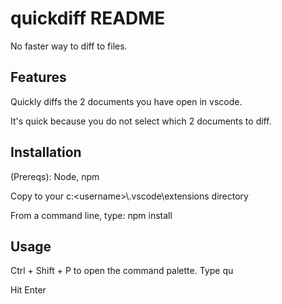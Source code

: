 # quickdiff README

No faster way to diff to files.

## Features

Quickly diffs the 2 documents you have open in vscode.

It's quick because you do not select which 2 documents to diff.

## Installation

(Prereqs): Node, npm

Copy to your c:\<username>\\.vscode\extensions directory

From a command line, type: npm install

## Usage

Ctrl + Shift + P to open the command palette.
Type qu

Hit Enter

